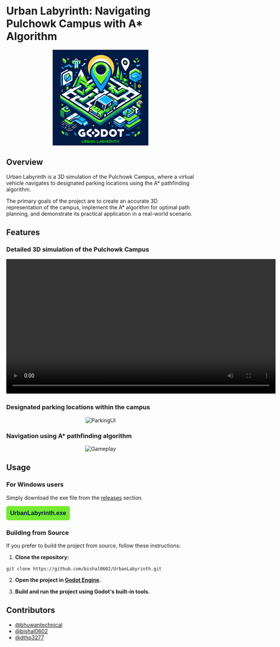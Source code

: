 # Urban Labyrinth: Navigating Pulchowk Campus with A* Algorithm

<p align="center">
  <img src="src/Resources/icons/urban_labyrinth_256.png" alt="Urban Labyrinth Logo" width="256" />
</p>

## Overview
Urban Labyrinth is a 3D simulation of the Pulchowk Campus, where a virtual vehicle navigates to designated parking locations using the A* pathfinding algorithm.

The primary goals of the project are to create an accurate 3D representation of the campus, implement the A* algorithm for optimal path planning, and demonstrate its practical application in a real-world scenario.


## Features

### Detailed 3D simulation of the Pulchowk Campus

<p align="center">
  <video src="https://github.com/bishal0602/UrbanLabyrinth/assets/106395844/645fef9f-9ffa-4bd8-b51b-3402dafd03c6" controls="controls" alt="Pulchowk Campus View" width="720"></video>
</p>

### Designated parking locations within the campus

<p align="center">
  <img src="https://github.com/bishal0602/UrbanLabyrinth/assets/106395844/e6773a90-1892-42fc-9df4-0d8c4500047b" alt="ParkingUI" width="720" />
</p>

### Navigation using A* pathfinding algorithm

<p align="center">
  <img src="https://github.com/bishal0602/UrbanLabyrinth/assets/106395844/cd9a0030-b3f5-49d3-9884-b4856bf4fa9d" alt="Gameplay" width="720" />
</p>


## Usage

### For Windows users 
Simply download the exe file from the [releases](https://github.com/bishal0602/UrbanLabyrinth/releases/tag/v1.0.0) section.

<a href="https://github.com/bishal0602/UrbanLabyrinth/releases/download/v1.0.0/UrbanLabyrinth.exe" download>
  <button style="padding: 10px 10px; background-color: #74eb32; color: #001a44; border: none; cursor: pointer; border-radius: 5px; font-size:16px;font-weight:600">UrbanLabyrinth.exe</button>
</a>

### Building from Source

If you prefer to build the project from source, follow these instructions:

1. **Clone the repository:**
```
git clone https://github.com/bishal0602/UrbanLabyrinth.git
```

2. **Open the project in [Godot Engine](https://godotengine.org/).** 

3. **Build and run the project using Godot's built-in tools.**

## Contributors
- [@bhuwantechnical](https://github.com/bhuwantechnical)
- [@bishal0602](https://github.com/bishal0602)
- [@dthp3277](https://github.com/dthp3277)
